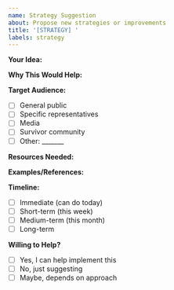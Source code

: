 ```yaml
---
name: Strategy Suggestion
about: Propose new strategies or improvements
title: '[STRATEGY] '
labels: strategy
---
```


**Your Idea:**
<!-- Describe your strategy suggestion -->




**Why This Would Help:**
<!-- Explain the benefit -->




**Target Audience:**
- [ ] General public
- [ ] Specific representatives
- [ ] Media
- [ ] Survivor community
- [ ] Other: _______

**Resources Needed:**
<!-- What would it take to implement? -->




**Examples/References:**
<!-- Any similar successful campaigns? -->




**Timeline:**
- [ ] Immediate (can do today)
- [ ] Short-term (this week)
- [ ] Medium-term (this month)
- [ ] Long-term

**Willing to Help?**
- [ ] Yes, I can help implement this
- [ ] No, just suggesting
- [ ] Maybe, depends on approach